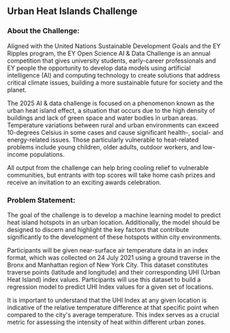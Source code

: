 ## Urban Heat Islands Challenge 

### About the Challenge:

Aligned with the United Nations Sustainable Development Goals and the EY Ripples program, the EY Open Science AI & Data Challenge is an annual competition that gives university students, early-career professionals and EY people the opportunity to develop data models using artificial intelligence (AI) and computing technology to create solutions that address critical climate issues, building a more sustainable future for society and the planet.

The 2025 AI & data challenge is focused on a phenomenon known as the urban heat island effect, a situation that occurs due to the high density of buildings and lack of green space and water bodies in urban areas. Temperature variations between rural and urban environments can exceed 10-degrees Celsius in some cases and cause significant health-, social- and energy-related issues. Those particularly vulnerable to heat-related problems include young children, older adults, outdoor workers, and low-income populations.

All output from the challenge can help bring cooling relief to vulnerable communities, but entrants with top scores will take home cash prizes and receive an invitation to an exciting awards celebration.

### Problem Statement:

The goal of the challenge is to develop a machine learning model to predict heat island hotspots in an urban location. Additionally, the model should be designed to discern and highlight the key factors that contribute significantly to the development of these hotspots within city environments.

Participants will be given near-surface air temperature data in an index format, which was collected on 24 July 2021 using a ground traverse in the Bronx and Manhattan region of New York City. This dataset constitutes traverse points (latitude and longitude) and their corresponding UHI (Urban Heat Island) index values. Participants will use this dataset to build a regression model to predict UHI Index values for a given set of locations.

It is important to understand that the UHI Index at any given location is indicative of the relative temperature difference at that specific point when compared to the city's average temperature. This index serves as a crucial metric for assessing the intensity of heat within different urban zones.
